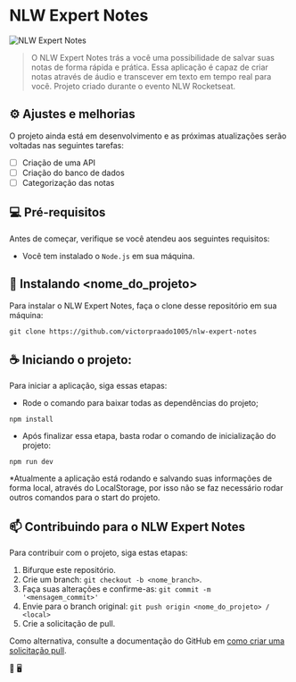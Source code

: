 # NLW Expert Notes

<img src="imagem.png" alt="NLW Expert Notes">

> O NLW Expert Notes trás a você uma possibilidade de salvar suas notas de forma rápida e prática. Essa aplicação é capaz de criar notas através de áudio e transcever em texto em tempo real para você.
> Projeto criado durante o evento NLW Rocketseat.









## ⚙️ Ajustes e melhorias

O projeto ainda está em desenvolvimento e as próximas atualizações serão voltadas nas seguintes tarefas:

- [ ] Criação de uma API
- [ ] Criação do banco de dados
- [ ] Categorização das notas

## 💻 Pré-requisitos

Antes de começar, verifique se você atendeu aos seguintes requisitos:

- Você tem instalado o `Node.js` em sua máquina.

## 🚀 Instalando <nome_do_projeto>

Para instalar o NLW Expert Notes, faça o clone desse repositório em sua máquina:

```
git clone https://github.com/victorpraado1005/nlw-expert-notes
```

## ☕ Iniciando o projeto:

Para iniciar a aplicação, siga essas etapas:

- Rode o comando para baixar todas as dependências do projeto;

```
npm install
```
- Após finalizar essa etapa, basta rodar o comando de inicialização do projeto:

```
npm run dev
```

*Atualmente a aplicação está rodando e salvando suas informações de forma local, através do LocalStorage, por isso não se faz necessário rodar outros comandos
para o start do projeto.

## 📫 Contribuindo para o NLW Expert Notes

Para contribuir com o projeto, siga estas etapas:

1. Bifurque este repositório.
2. Crie um branch: `git checkout -b <nome_branch>`.
3. Faça suas alterações e confirme-as: `git commit -m '<mensagem_commit>'`
4. Envie para o branch original: `git push origin <nome_do_projeto> / <local>`
5. Crie a solicitação de pull.

Como alternativa, consulte a documentação do GitHub em [como criar uma solicitação pull](https://help.github.com/en/github/collaborating-with-issues-and-pull-requests/creating-a-pull-request).

🚀 🖥️

